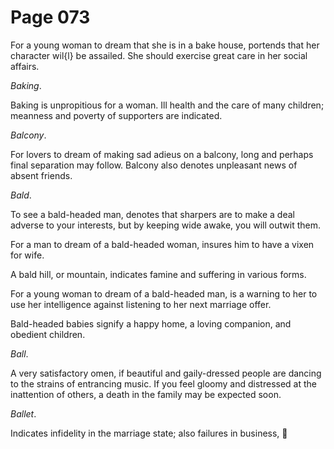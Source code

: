 # Page 073
For a young woman to dream that she is in a bake house,
portends that her character wil{l} be assailed.
She should exercise great care in her social affairs.


_Baking_.


Baking is unpropitious for a woman. Ill health and the care of many children;
meanness and poverty of supporters are indicated.


_Balcony_.


For lovers to dream of making sad adieus on a balcony, long and perhaps
final separation may follow. Balcony also denotes unpleasant news
of absent friends.


_Bald_.


To see a bald-headed man, denotes that sharpers are to make
a deal adverse to your interests, but by keeping wide awake,
you will outwit them.


For a man to dream of a bald-headed woman, insures him to have
a vixen for wife.


A bald hill, or mountain, indicates famine and suffering in various forms.


For a young woman to dream of a bald-headed man, is a warning to her to use
her intelligence against listening to her next marriage offer.


Bald-headed babies signify a happy home, a loving companion,
and obedient children.


_Ball_.


A very satisfactory omen, if beautiful and gaily-dressed
people are dancing to the strains of entrancing music.
If you feel gloomy and distressed at the inattention of others,
a death in the family may be expected soon.


_Ballet_.


Indicates infidelity in the marriage state; also failures in business,
